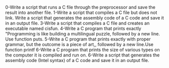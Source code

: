 0-Write a script that runs a C file through the preprocessor and save the result into another file.
1-Write a script that compiles a C file but does not link.
Write a script that generates the assembly code of a C code and save it in an output file.
3-Write a script that compiles a C file and creates an executable named cisfun.
4-Write a C program that prints exactly "Programming is like building a multilingual puzzle, followed by a new line. Use function puts.
5-Write a C program that prints exactly with proper grammar, but the outcome is a piece of art,, followed by a new line.Use function printf
6-Write a C program that prints the size of various types on the computer it is compiled and run on.
6-Write a script that generates the assembly code (Intel syntax) of a C code and save it in an output file.
